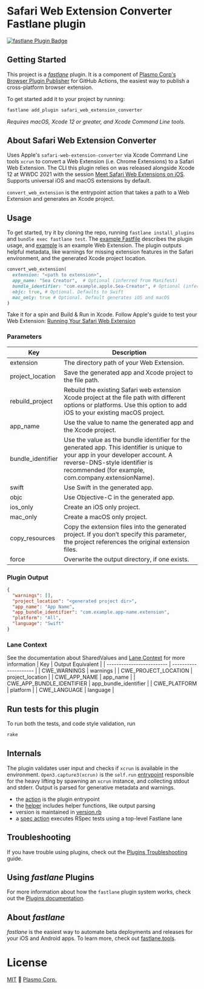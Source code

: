 # Safari Web Extension Converter Fastlane plugin

[![fastlane Plugin Badge](https://rawcdn.githack.com/fastlane/fastlane/master/fastlane/assets/plugin-badge.svg)](https://rubygems.org/gems/fastlane-plugin-safari_web_extension_converter)

## Getting Started

This project is a [_fastlane_](https://github.com/fastlane/fastlane) plugin. It is a component of [Plasmo Corp's](https://plasmo.com) [Browser Plugin Publisher](https://github.com/plasmo-corp/bpp) for GitHub Actions, the easiest way to publish a cross-platform browser extension. 

To get started add it to your project by running:

```sh
fastlane add_plugin safari_web_extension_converter
```

*Requires macOS, Xcode 12 or greater, and Xcode Command Line tools.*

## About Safari Web Extension Converter

Uses Apple's `safari-web-extension-converter` via Xcode Command Line tools `xcrun` to convert a Web Extension (i.e. Chrome Extensions) to a Safari Web Extension. The CLI this plugin relies on was released alongside Xcode 12 at WWDC 2021 with the session [Meet Safari Web Extensions on iOS](https://developer.apple.com/videos/play/wwdc2021/10104). Supports universal iOS and macOS extensions by default.

`convert_web_extension` is the entrypoint action that takes a path to a Web Extension and generates an Xcode project. 

## Usage
To get started, try it by cloning the repo, running `fastlane install_plugins` and `bundle exec fastlane test`. The [example Fastfile](fastlane/Fastfile) describes the plugin usage, and [example](example/) is an example Web Extension. The plugin outputs helpful metadata, like warnings for missing extension features in the Safari environment, and the generated Xcode project location.

```ruby
convert_web_extension(
  extension: "<path to extension>",
  app_name: "Sea Creator",  # Optional (inferred from Manifest)
  bundle_identifier: "com.example.apple.Sea-Creator", # Optional (inferred from Manifest)
  objc: true, # Optional. Defaults to Swift
  mac_only: true # Optional. Default generates iOS and macOS
)
```

Take it for a spin and Build & Run in Xcode. Follow Apple's guide to test your Web Extension: [Running Your Safari Web Extension](https://developer.apple.com/documentation/safariservices/safari_web_extensions/running_your_safari_web_extension)

### Parameters
| Key               | Description |
| ----------------- | ----------- |
| extension         | The directory path of your Web Extension. |
| project_location  | Save the generated app and Xcode project to the file path. |
| rebuild_project   | Rebuild the existing Safari web extension Xcode project at the file path with different options or platforms. Use this option to add iOS to your existing macOS project. |
| app_name          | Use the value to name the generated app and the Xcode project. |
| bundle_identifier | Use the value as the bundle identifier for the generated app. This identifier is unique to your app in your developer account. A reverse-DNS-style identifier is recommended (for example, com.company.extensionName). |
| swift             | Use Swift in the generated app. |
| objc              | Use Objective-C in the generated app. |
| ios_only          | Create an iOS only project. |
| mac_only          | Create a macOS only project. |
| copy_resources    | Copy the extension files into the generated project. If you don’t specify this parameter, the project references the original extension files. |
| force             | Overwrite the output directory, if one exists. |

### Plugin Output
```json
{
  "warnings": [],
  "project_location": "<generated project dir>",
  "app_name": "App Name",
  "app_bundle_identifier": "com.example.app-name.extension",
  "platform": "All",
  "language": "Swift"
}
```

### Lane Context
See the documentation about SharedValues and [Lane Context](https://docs.fastlane.tools/advanced/lanes/#Lane%20Context) for more information
| Key                       | Output Equivalent     |
| ------------------------- | --------------------- |
| CWE_WARNINGS              | warnings              |
| CWE_PROJECT_LOCATION      | project_location      |
| CWE_APP_NAME              | app_name              |
| CWE_APP_BUNDLE_IDENTIFIER | app_bundle_identifier |
| CWE_PLATFORM              | platform              |
| CWE_LANGUAGE              | language              |

## Run tests for this plugin

To run both the tests, and code style validation, run
```sh
rake
```

## Internals

The plugin validates user input and checks if `xcrun` is available in the environment. `Open3.capture3(xcrun)` is the `self.run` [entrypoint](lib/fastlane/plugin/safari_web_extension_converter/actions/convert_web_extension_action.rb) responsible for the heavy lifting by spawning an `xcrun` instance, and collecting stdout and stderr. Output is parsed for generative metadata and warnings.

- the [action](lib/fastlane/plugin/safari_web_extension_converter/actions/convert_web_extension_action.rb) is the plugin entrypoint
- the [helper](lib/fastlane/plugin/safari_web_extension_converter/helper/safari_web_extension_converter_helper.rb) includes helper functions, like output parsing
- version is maintained in [version.rb](lib/fastlane/plugin/safari_web_extension_converter/version.rb)
- a [spec action](spec/safari_web_extension_converter_action_spec.rb) executes RSpec tests using a top-level Fastlane lane

## Troubleshooting

If you have trouble using plugins, check out the [Plugins Troubleshooting](https://docs.fastlane.tools/plugins/plugins-troubleshooting/) guide.

## Using _fastlane_ Plugins

For more information about how the `fastlane` plugin system works, check out the [Plugins documentation](https://docs.fastlane.tools/plugins/create-plugin/).

## About _fastlane_

_fastlane_ is the easiest way to automate beta deployments and releases for your iOS and Android apps. To learn more, check out [fastlane.tools](https://fastlane.tools).

# License

[MIT](./license) 🚀 [Plasmo Corp.](https://plasmo.com)